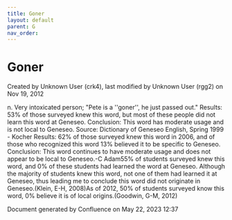 ```yaml
---
title: Goner
layout: default
parent: G
nav_order:
---
```


# Goner

Created by  Unknown User (crk4), last modified by  Unknown User (rgg2) on Nov 19, 2012

n. Very intoxicated person; &quot;Pete is a ''goner'', he just passed out.&quot; Results: 53% of those surveyed knew this word, but most of these people did not learn this word at Geneseo. Conclusion: This word has moderate usage and is not local to Geneseo. Source: Dictionary of Geneseo English, Spring 1999 - Kocher Results: 62% of those surveyed knew this word in 2006, and of those who recognized this word 13% believed it to be specific to Geneseo. Conclusion: This word continues to have moderate usage and does not appear to be local to Geneseo.-C Adam55% of students surveyed knew this word, and 0% of these students had learned the word at Geneseo. Although the majority of students knew this word, not one of them had learned it at Geneseo, thus leading me to conclude this word did not originate in Geneseo.(Klein, E-H, 2008)As of 2012, 50% of students surveyed know this word, 0% believe it is of local origins.(Goodwin, G-M, 2012)

Document generated by Confluence on May 22, 2023 12:37


